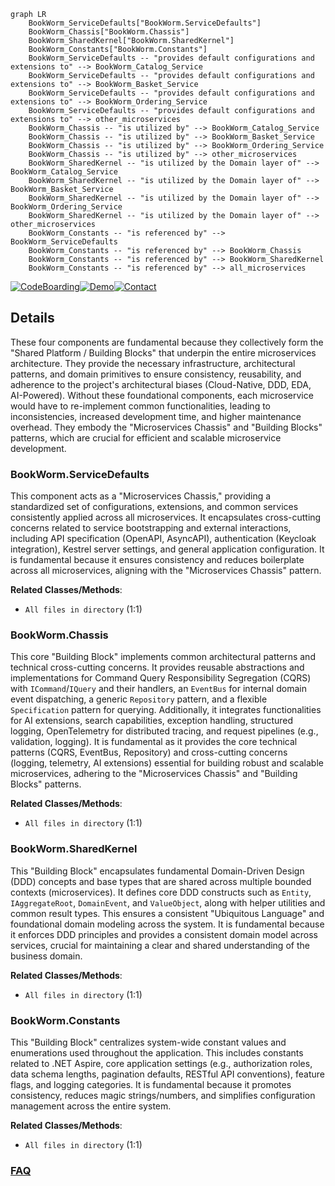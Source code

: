```mermaid
graph LR
    BookWorm_ServiceDefaults["BookWorm.ServiceDefaults"]
    BookWorm_Chassis["BookWorm.Chassis"]
    BookWorm_SharedKernel["BookWorm.SharedKernel"]
    BookWorm_Constants["BookWorm.Constants"]
    BookWorm_ServiceDefaults -- "provides default configurations and extensions to" --> BookWorm_Catalog_Service
    BookWorm_ServiceDefaults -- "provides default configurations and extensions to" --> BookWorm_Basket_Service
    BookWorm_ServiceDefaults -- "provides default configurations and extensions to" --> BookWorm_Ordering_Service
    BookWorm_ServiceDefaults -- "provides default configurations and extensions to" --> other_microservices
    BookWorm_Chassis -- "is utilized by" --> BookWorm_Catalog_Service
    BookWorm_Chassis -- "is utilized by" --> BookWorm_Basket_Service
    BookWorm_Chassis -- "is utilized by" --> BookWorm_Ordering_Service
    BookWorm_Chassis -- "is utilized by" --> other_microservices
    BookWorm_SharedKernel -- "is utilized by the Domain layer of" --> BookWorm_Catalog_Service
    BookWorm_SharedKernel -- "is utilized by the Domain layer of" --> BookWorm_Basket_Service
    BookWorm_SharedKernel -- "is utilized by the Domain layer of" --> BookWorm_Ordering_Service
    BookWorm_SharedKernel -- "is utilized by the Domain layer of" --> other_microservices
    BookWorm_Constants -- "is referenced by" --> BookWorm_ServiceDefaults
    BookWorm_Constants -- "is referenced by" --> BookWorm_Chassis
    BookWorm_Constants -- "is referenced by" --> BookWorm_SharedKernel
    BookWorm_Constants -- "is referenced by" --> all_microservices
```

[![CodeBoarding](https://img.shields.io/badge/Generated%20by-CodeBoarding-9cf?style=flat-square)](https://github.com/CodeBoarding/CodeBoarding)[![Demo](https://img.shields.io/badge/Try%20our-Demo-blue?style=flat-square)](https://www.codeboarding.org/demo)[![Contact](https://img.shields.io/badge/Contact%20us%20-%20contact@codeboarding.org-lightgrey?style=flat-square)](mailto:contact@codeboarding.org)

## Details

These four components are fundamental because they collectively form the "Shared Platform / Building Blocks" that underpin the entire microservices architecture. They provide the necessary infrastructure, architectural patterns, and domain primitives to ensure consistency, reusability, and adherence to the project's architectural biases (Cloud-Native, DDD, EDA, AI-Powered). Without these foundational components, each microservice would have to re-implement common functionalities, leading to inconsistencies, increased development time, and higher maintenance overhead. They embody the "Microservices Chassis" and "Building Blocks" patterns, which are crucial for efficient and scalable microservice development.

### BookWorm.ServiceDefaults
This component acts as a "Microservices Chassis," providing a standardized set of configurations, extensions, and common services consistently applied across all microservices. It encapsulates cross-cutting concerns related to service bootstrapping and external interactions, including API specification (OpenAPI, AsyncAPI), authentication (Keycloak integration), Kestrel server settings, and general application configuration. It is fundamental because it ensures consistency and reduces boilerplate across all microservices, aligning with the "Microservices Chassis" pattern.


**Related Classes/Methods**:

- `All files in directory` (1:1)


### BookWorm.Chassis
This core "Building Block" implements common architectural patterns and technical cross-cutting concerns. It provides reusable abstractions and implementations for Command Query Responsibility Segregation (CQRS) with `ICommand`/`IQuery` and their handlers, an `EventBus` for internal domain event dispatching, a generic `Repository` pattern, and a flexible `Specification` pattern for querying. Additionally, it integrates functionalities for AI extensions, search capabilities, exception handling, structured logging, OpenTelemetry for distributed tracing, and request pipelines (e.g., validation, logging). It is fundamental as it provides the core technical patterns (CQRS, EventBus, Repository) and cross-cutting concerns (logging, telemetry, AI extensions) essential for building robust and scalable microservices, adhering to the "Microservices Chassis" and "Building Blocks" patterns.


**Related Classes/Methods**:

- `All files in directory` (1:1)


### BookWorm.SharedKernel
This "Building Block" encapsulates fundamental Domain-Driven Design (DDD) concepts and base types that are shared across multiple bounded contexts (microservices). It defines core DDD constructs such as `Entity`, `IAggregateRoot`, `DomainEvent`, and `ValueObject`, along with helper utilities and common result types. This ensures a consistent "Ubiquitous Language" and foundational domain modeling across the system. It is fundamental because it enforces DDD principles and provides a consistent domain model across services, crucial for maintaining a clear and shared understanding of the business domain.


**Related Classes/Methods**:

- `All files in directory` (1:1)


### BookWorm.Constants
This "Building Block" centralizes system-wide constant values and enumerations used throughout the application. This includes constants related to .NET Aspire, core application settings (e.g., authorization roles, data schema lengths, pagination defaults, RESTful API conventions), feature flags, and logging categories. It is fundamental because it promotes consistency, reduces magic strings/numbers, and simplifies configuration management across the entire system.


**Related Classes/Methods**:

- `All files in directory` (1:1)




### [FAQ](https://github.com/CodeBoarding/GeneratedOnBoardings/tree/main?tab=readme-ov-file#faq)
